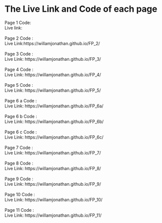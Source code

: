 <h1>The Live Link and Code of each page</h1>
Page 1 Code: <br>
  Live link: <br>
<br>
Page 2 Code : <br>
  Live Link:https://willamjonathan.github.io/FP_2/ <br>
<br>
Page 3 Code : <br>
  Live Link: https://willamjonathan.github.io/FP_3/<br>
<br>
Page 4 Code : <br>
  Live Link: https://willamjonathan.github.io/FP_4/<br>
<br>
Page 5 Code : <br>
  Live Link: https://willamjonathan.github.io/FP_5/ <br>
<br>
Page 6 a Code : <br>
  Live Link: https://willamjonathan.github.io/FP_6a/ <br>
<br>
Page 6 b Code : <br>
  Live Link: https://willamjonathan.github.io/FP_6b/ <br>
<br>
Page 6 c Code : <br>
  Live Link: https://willamjonathan.github.io/FP_6c/ <br>
<br>
Page 7 Code : <br>
  Live Link: https://willamjonathan.github.io/FP_7/ <br>
<br>
Page 8 Code : <br>
  Live Link: https://willamjonathan.github.io/FP_8/ <br>
<br>
Page 9 Code : <br>
  Live Link: https://willamjonathan.github.io/FP_9/ <br>
<br>
Page 10 Code : <br>
  Live Link: https://willamjonathan.github.io/FP_10/ <br>
<br>
Page 11 Code : <br>
  Live Link: https://willamjonathan.github.io/FP_11/ <br>
<br>
